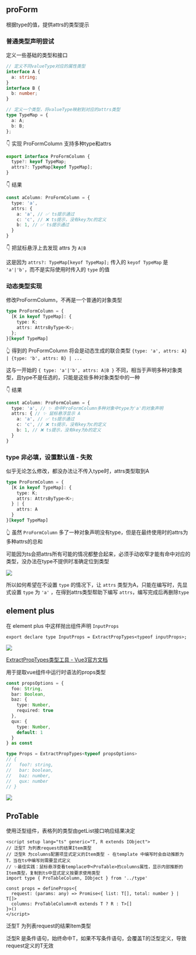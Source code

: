 
## proForm

根据type的值，提供attrs的类型提示

### 普通类型声明尝试

定义一些基础的类型和接口

```typescript
// 定义不同valueType对应的属性类型
interface A {
  a: string;
}
interface B {
  b: number;
}

// 定义一个类型，将valueType映射到对应的attrs类型
type TypeMap = {
  a: A;
  b: B;
};
```

👇 实现 ProFormColumn 支持多种type和attrs

```typescript
export interface ProFormColumn {
  type?: keyof TypeMap;
  attrs?: TypeMap[keyof TypeMap];
}
```

👇 结果

```ts
const aColumn: ProFormColumn = {
  type: 'a',
  attrs: {
    a: 'a', // ✅ ts提示通过
    c: 'c', // ❌ ts提示，没有key为c的定义
    b: 1, // ✅ ts提示通过
  }
}
```

👇 把鼠标悬浮上去发现 attrs 为 `A|B`

这是因为 `attrs?: TypeMap[keyof TypeMap];` 传入的 `keyof TypeMap` 是 `'a'|'b'`，而不是实际使用时传入的 `type` 的值

### 动态类型实现

修改ProFormColumn，不再是一个普通的对象类型

```ts
type ProFormColumn = {
  [K in keyof TypeMap]: {
    type: K;
    attrs: AttrsByType<K>;
  };
}[keyof TypeMap]
```

👆 得到的 ProFormColumn 将会是动态生成的联合类型 `{type: 'a', attrs: A} | {type: 'b', attrs: B} | ...`

这与一开始的 `{ type: 'a'|'b', attrs: A|B }` 不同，相当于声明多种对象类型，且type不是任选的，只能是这些多种对象类型中的一种

👇 结果

```ts
const aColumn: ProFormColumn = {
  type: 'a', // ✨ 命中ProFormColumn多种对象中type为'a'的对象声明
  attrs: { // ✨ 鼠标悬浮显示 A
    a: 'a', // ✅ ts提示通过
    c: 'c', // ❌ ts提示，没有key为c的定义
    b: 1, // ❌ ts提示，没有key为b的定义
  }
}
```

### type 非必填，设置默认值 - 失败

似乎无论怎么修改，都没办法让不传入type时，attrs类型取到A

```ts
type ProFormColumn = {
  [K in keyof TypeMap]: {
    type: K;
    attrs: AttrsByType<K>;
  } | {
    attrs: A
  }
}[keyof TypeMap]
```

👆 虽然 `ProFormColumn` 多了一种对象声明没有type，但是在最终使用时的attrs为多种attrs的总和

可能因为ts会把attrs所有可能的情况都整合起来，必须手动收窄才能有命中对应的类型，没办法在type不提供时准确定位到类型

![](https://kingan-md-img.oss-cn-guangzhou.aliyuncs.com/blog/20241113134709344.png?x-oss-process=image/format,webp/resize,w_640)

所以如何希望在不设置 `type` 的情况下，让 `attrs` 类型为A，只能在编写时，先显式设置 `type` 为 `'a'` ，在得到attrs类型帮助下编写 `attrs`，编写完成后再删除`type`

## element plus

在 element plus 中这样抛出组件声明 `InputProps`

`export declare type InputProps = ExtractPropTypes<typeof inputProps>;`

![](https://kingan-md-img.oss-cn-guangzhou.aliyuncs.com/blog/20241113100947848.png?x-oss-process=image/format,webp/resize,w_640)

[ExtractPropTypes类型工具 - Vue3官方文档](https://cn.vuejs.org/api/utility-types#extractproptypes)

用于提取vue组件中运行时语法的props类型

```ts
const propsOptions = {
  foo: String,
  bar: Boolean,
  baz: {
    type: Number,
    required: true
  },
  qux: {
    type: Number,
    default: 1
  }
} as const

type Props = ExtractPropTypes<typeof propsOptions>
// {
//   foo?: string,
//   bar: boolean,
//   baz: number,
//   qux: number
// }
```

![](https://kingan-md-img.oss-cn-guangzhou.aliyuncs.com/blog/20241112212219475.png?x-oss-process=image/format,webp/resize,w_640)

## ProTable

使用泛型组件，表格列的类型由getList接口响应结果决定

```vue
<script setup lang="ts" generic="T, R extends IObject">
// 泛型T 为列表request的结果Item类型
// 泛型R 为columns配置项显式定义的Item类型 - 在template 中编写时会自动推断为T，当在ts中编写则需要显式定义
// ✨最佳实践：鼠标悬浮查看templace中<ProTable>的columns属性，显示内部推断的Item类型，复制到ts中显式定义按要求使用类型
import type { ProTableColumn, IObject } from '../type'

const props = defineProps<{
  request: (params: any) => Promise<{ list: T[], total: number } | T[]>
  columns: ProTableColumn<R extends T ? R : T>[]
}>()
</script>
```

泛型T 为列表request的结果Item类型

泛型R 是条件语句，始终命中T，如果不写条件语句，会覆盖T的泛型定义，导致request定义的T无效
